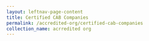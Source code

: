```yaml
---
layout: leftnav-page-content
title: Certified CAB Companies
permalink: /accredited-org/certified-cab-companies
collection_name: acrredited org
---
```

